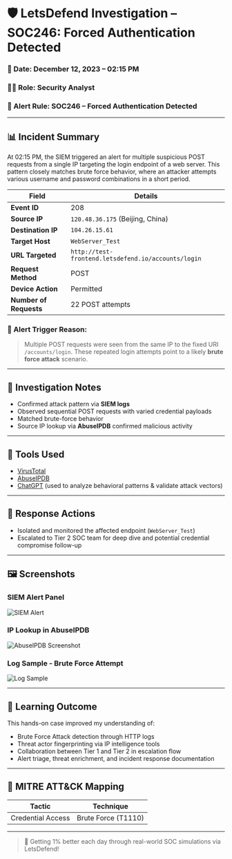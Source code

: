 # 🛡️ LetsDefend Investigation – SOC246: Forced Authentication Detected

### 📅 Date: December 12, 2023 – 02:15 PM  
### 🧑‍💻 Role: Security Analyst  
### 🚨 Alert Rule: SOC246 – Forced Authentication Detected  

---

## 📊 Incident Summary

At 02:15 PM, the SIEM triggered an alert for multiple suspicious POST requests from a single IP targeting the login endpoint of a web server. This pattern closely matches brute force behavior, where an attacker attempts various username and password combinations in a short period.

| Field               | Details                                              |
|--------------------|------------------------------------------------------|
| **Event ID**        | 208                                                  |
| **Source IP**       | `120.48.36.175` (Beijing, China)                    |
| **Destination IP**  | `104.26.15.61`                                       |
| **Target Host**     | `WebServer_Test`                                     |
| **URL Targeted**    | `http://test-frontend.letsdefend.io/accounts/login` |
| **Request Method**  | POST                                                 |
| **Device Action**   | Permitted                                            |
| **Number of Requests** | 22 POST attempts                                  |

### 🧠 Alert Trigger Reason:
> Multiple POST requests were seen from the same IP to the fixed URI `/accounts/login`. These repeated login attempts point to a likely **brute force attack** scenario.

---

## 🧪 Investigation Notes

- Confirmed attack pattern via **SIEM logs**
- Observed sequential POST requests with varied credential payloads
- Matched brute-force behavior
- Source IP lookup via **AbuseIPDB** confirmed malicious activity

---

## 🔧 Tools Used

- [VirusTotal](https://www.virustotal.com/)
- [AbuseIPDB](https://www.abuseipdb.com/)
- [ChatGPT](https://chat.openai.com/) (used to analyze behavioral patterns & validate attack vectors)

---

## 🔐 Response Actions

- Isolated and monitored the affected endpoint (`WebServer_Test`)
- Escalated to Tier 2 SOC team for deep dive and potential credential compromise follow-up

---

## 🖼️ Screenshots

### SIEM Alert Panel
![SIEM Alert](screenshots/soc246-alert.png)

### IP Lookup in AbuseIPDB
![AbuseIPDB Screenshot](screenshots/ip-lookup.png)

### Log Sample - Brute Force Attempt
![Log Sample](screenshots/post-log.png)

---

## 🧠 Learning Outcome

This hands-on case improved my understanding of:
- Brute Force Attack detection through HTTP logs
- Threat actor fingerprinting via IP intelligence tools
- Collaboration between Tier 1 and Tier 2 in escalation flow
- Alert triage, threat enrichment, and incident response documentation

---

## 🧩 MITRE ATT&CK Mapping
| Tactic | Technique |
|--------|-----------|
| Credential Access | Brute Force (T1110) |

---

> 👣 Getting 1% better each day through real-world SOC simulations via LetsDefend!
